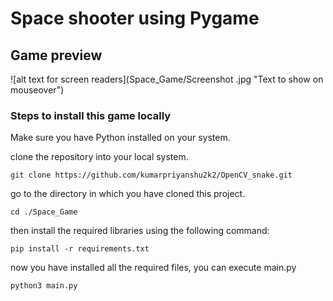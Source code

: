 
# Space shooter using Pygame #

## Game preview


![alt text for screen readers](Space_Game/Screenshot .jpg "Text to show on mouseover")


### Steps to install this game locally


Make sure you have Python installed on your system.


clone the repository into your local system.



    git clone https://github.com/kumarpriyanshu2k2/OpenCV_snake.git
    

go to the directory in which you have cloned this project.


    cd ./Space_Game


then install the required libraries using the following command:


    pip install -r requirements.txt


now you have installed all the required files, you can execute main.py

    python3 main.py


